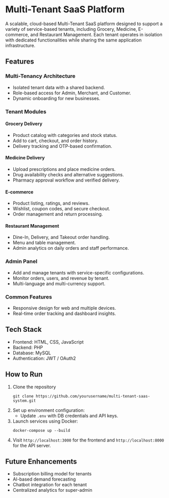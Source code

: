 
# Multi-Tenant SaaS Platform

A scalable, cloud-based Multi-Tenant SaaS platform designed to support a variety of service-based tenants, including Grocery, Medicine, E-commerce, and Restaurant Management. Each tenant operates in isolation with dedicated functionalities while sharing the same application infrastructure.

## Features

### Multi-Tenancy Architecture
- Isolated tenant data with a shared backend.
- Role-based access for Admin, Merchant, and Customer.
- Dynamic onboarding for new businesses.

### Tenant Modules

#### Grocery Delivery
- Product catalog with categories and stock status.
- Add to cart, checkout, and order history.
- Delivery tracking and OTP-based confirmation.

#### Medicine Delivery
- Upload prescriptions and place medicine orders.
- Drug availability checks and alternative suggestions.
- Pharmacy approval workflow and verified delivery.

#### E-commerce
- Product listing, ratings, and reviews.
- Wishlist, coupon codes, and secure checkout.
- Order management and return processing.

#### Restaurant Management
- Dine-In, Delivery, and Takeout order handling.
- Menu and table management.
- Admin analytics on daily orders and staff performance.

### Admin Panel
- Add and manage tenants with service-specific configurations.
- Monitor orders, users, and revenue by tenant.
- Multi-language and multi-currency support.

### Common Features
- Responsive design for web and multiple devices.
- Real-time order tracking and dashboard insights.

## Tech Stack

- Frontend: HTML, CSS, JavaScript  
- Backend: PHP
- Database: MySQL 
- Authentication: JWT / OAuth2  


## How to Run

1. Clone the repository
   ```
   git clone https://github.com/yourusername/multi-tenant-saas-system.git
   ```
2. Set up environment configuration:
   - Update `.env` with DB credentials and API keys.
3. Launch services using Docker:
   ```
   docker-compose up --build
   ```
4. Visit `http://localhost:3000` for the frontend and `http://localhost:8000` for the API server.

## Future Enhancements

- Subscription billing model for tenants  
- AI-based demand forecasting  
- Chatbot integration for each tenant  
- Centralized analytics for super-admin  
